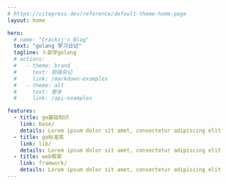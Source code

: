 ```yaml
---
# https://vitepress.dev/reference/default-theme-home-page
layout: home

hero:
  # name: "Crackzj's Blog"
  text: "golang 学习日记"
  tagline: 卜夋学golang
  # actions:
  #   - theme: brand
  #     text: 前端杂记
  #     link: /markdown-examples
  #   - theme: alt
  #     text: 更多
  #     link: /api-examples

features:
  - title: go基础知识
    link: base/
    details: Lorem ipsum dolor sit amet, consectetur adipiscing elit
  - title: go标准库
    link: lib/
    details: Lorem ipsum dolor sit amet, consectetur adipiscing elit
  - title: web框架
    link: framwork/
    details: Lorem ipsum dolor sit amet, consectetur adipiscing elit
---
```

